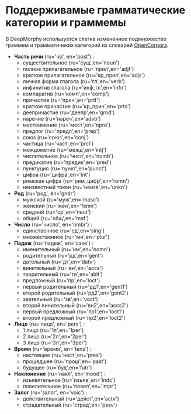 # Поддерживамые грамматические категории и граммемы
В DeepMorphy используется слегка измененное подмножество граммем и грамматичеких категорий из словарей [OpenCorpora](http://opencorpora.org/dict.php?act=gram).
- **Часть речи** (ru='чр', en='post') :
    - существительное (ru='сущ',en='noun')
    - полное прилагательное (ru='прил',en='adjf')
    - краткое прилагательное (ru='кр_прил',en='adjs')
    - личная форма глагола (ru='гл',en='verb')
    - инфинитив глагола (ru='инф_гл',en='infn')
    - компаратив (ru='комп',en='comp')
    - причастие (ru='прич',en='prtf')
    - краткое причастие (ru='кр_прич',en='prts')
    - деепричастие (ru='деепр',en='grnd')
    - наречие (ru='нареч',en='advb')
    - местоимение (ru='мест',en='npro')
    - предлог (ru='предл',en='prep')
    - союз (ru='союз',en='conj')
    - частица (ru='част',en='prcl')
    - междометие (ru='межд',en='intj')
    - числительное (ru='числ',en='numb')
    - предикатив (ru='предик',en='pred')
    - пунктуция (ru='пункт',en='punct')
    - цифра (ru='цифра',en='int')
    - римская цифра (ru='рим_цифр',en='romn')
    - неизвестный токен (ru='неизв',en='unkn')
- **Род** (ru='род', en='gndr') :
    - мужской (ru='муж',en='masc')
    - женский (ru='жен',en='femn')
    - средний (ru='ср',en='neut')
    - общий (ru='общ',en='msf')
- **Число** (ru='число', en='nmbr') :
    - единственное (ru='ед',en='sing')
    - множественное (ru='мн',en='plur')
- **Падеж** (ru='падеж', en='case') :
    - именительный (ru='им',en='nomn')
    - родительный (ru='рд',en='gent')
    - дательный (ru='дт',en='datv')
    - винительный (ru='вн',en='accs')
    - творительный (ru='тв',en='ablt')
    - предложный (ru='пр',en='loct')
    - первый родительный (ru='рд1',en='gent1')
    - второй родительный (ru='рд2',en='gent2')
    - звательный (ru='зв',en='voct')
    - второй винительный (ru='вн2',en='accs2')
    - первый предложный (ru='пр1',en='loct1')
    - второй предложный (ru='пр2',en='loct2')
- **Лицо** (ru='лицо', en='pers') :
    - 1 лицо (ru='1л',en='1per')
    - 2 лицо (ru='2л',en='2per')
    - 3 лицо (ru='3л',en='3per')
- **Время** (ru='время', en='tens') :
    - настоящее (ru='наст',en='pres')
    - прошедшее (ru='прош',en='past')
    - будущее (ru='буд',en='futr')
- **Наклонение** (ru='накл', en='mood') :
    - изъявительное (ru='изъяв',en='indc')
    - повелительное (ru='повел',en='impr')
- **Залог** (ru='залог', en='voic') :
    - действительный (ru='дейст',en='actv')
    - страдательный (ru='страд',en='pssv')